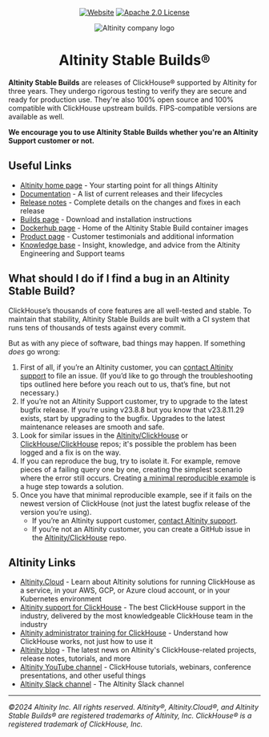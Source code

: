 <div align=center>

[![Website](https://img.shields.io/website?up_message=AVAILABLE&down_message=DOWN&url=https://docs.altinity.com/altinitystablebuilds&style=for-the-badge)](https://docs.altinity.com/altinitystablebuilds/)
[![Apache 2.0 License](https://img.shields.io/badge/license-Apache%202.0-blueviolet?style=for-the-badge)](https://www.apache.org/licenses/LICENSE-2.0)

<img alt="Altinity company logo" src="https://raw.githubusercontent.com/Altinity/altinity.github.io/88ecfdf78f1681eb47c5d24f0cde55d5b1b7074a/static/images/altinitycloud/logo_horizontal_blue_black.png?token=GHSAT0AAAAAACFTX25P5X4DPVCZZJEZ4SEGZRZBVAQ"/>

<h1>Altinity Stable Builds®</h1>

</div>

**Altinity Stable Builds** are releases of ClickHouse® supported by Altinity for three years. They undergo rigorous testing to verify they are secure and ready for production use. They're also 100% open source and 100% compatible with ClickHouse upstream builds. FIPS-compatible versions are available as well. 

**We encourage you to use Altinity Stable Builds whether you're an Altinity Support customer or not.**

## Useful Links

* [Altinity home page](https://altinity.com/) - Your starting point for all things Altinity
* [Documentation](https://docs.altinity.com/altinitystablebuilds/) - A list of current releases and their lifecycles
* [Release notes](https://docs.altinity.com/releasenotes/altinity-stable-release-notes/) - Complete details on the changes and fixes in each release
* [Builds page](https://builds.altinity.cloud/) - Download and installation instructions
* [Dockerhub page](https://hub.docker.com/r/altinity/clickhouse-server) - Home of the Altinity Stable Build container images
* [Product page](https://altinity.com/altinity-stable/) - Customer testimonials and additional information
* [Knowledge base](https://kb.altinity.com/) - Insight, knowledge, and advice from the Altinity Engineering and Support teams

## What should I do if I find a bug in an Altinity Stable Build?

ClickHouse’s thousands of core features are all well-tested and stable. To maintain that stability, Altinity Stable Builds are built with a CI system that runs tens of thousands of tests against every commit.

But as with any piece of software, bad things may happen. If something *does* go wrong:

1. First of all, if you’re an Altinity customer, you can [contact Altinity support](https://docs.altinity.com/support/) to file an issue. (If you’d like to go through the troubleshooting tips outlined here before you reach out to us, that’s fine, but not necessary.)
2. If you’re not an Altinity Support customer, try to upgrade to the latest bugfix release. If you’re using v23.8.8 but you know that v23.8.11.29 exists, start by upgrading to the bugfix. Upgrades to the latest maintenance releases are smooth and safe.
3. Look for similar issues in the [Altinity/ClickHouse](https://github.com/Altinity/ClickHouse/issues) or [ClickHouse/ClickHouse](https://github.com/ClickHouse/ClickHouse/issues) repos; it's possible the problem has been logged and a fix is on the way. 
4. If you can reproduce the bug, try to isolate it. For example, remove pieces of a failing query one by one, creating the simplest scenario where the error still occurs. Creating [a minimal reproducible example](https://stackoverflow.com/help/minimal-reproducible-example) is a huge step towards a solution.
5. Once you have that minimal reproducible example, see if it fails on the newest version of ClickHouse (not just the latest bugfix release of the version you’re using).
   * If you’re an Altinity support customer, [contact Altinity support](https://docs.altinity.com/support).
   * If you’re not an Altinity customer, you can create a GitHub issue in the [Altinity/ClickHouse](https://github.com/Altinity/ClickHouse/issues/new/choose) repo.

## Altinity Links

* [Altinity.Cloud](https://altinity.com/managed-clickhouse/) - Learn about Altinity solutions for running ClickHouse as a service, in your AWS, GCP, or Azure cloud account, or in your Kubernetes environment
* [Altinity support for ClickHouse](https://altinity.com/clickhouse-support/) - The best ClickHouse support in the industry, delivered by the most knowledgeable ClickHouse team in the industry
* [Altinity administrator training for ClickHouse](https://altinity.com/clickhouse-training/) - Understand how ClickHouse works, not just how to use it
* [Altinity blog](https://altinity.com/blog/) - The latest news on Altinity's ClickHouse-related projects, release notes, tutorials, and more 
* [Altinity YouTube channel](https://www.youtube.com/@AltinityB) - ClickHouse tutorials, webinars, conference presentations, and other useful things
* [Altinity Slack channel](https://altinitydbworkspace.slack.com/join/shared_invite/zt-1togw9b4g-N0ZOXQyEyPCBh_7IEHUjdw#/shared-invite/email) - The Altinity Slack channel

<hr>

*©2024 Altinity Inc. All rights reserved. Altinity®, Altinity.Cloud®, and Altinity Stable Builds® are registered trademarks of Altinity, Inc. ClickHouse® is a registered trademark of ClickHouse, Inc.*
